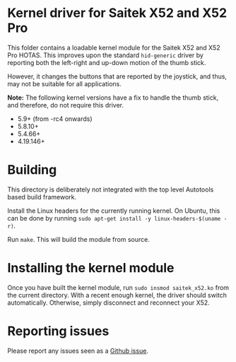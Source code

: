Kernel driver for Saitek X52 and X52 Pro
========================================

This folder contains a loadable kernel module for the Saitek X52 and X52 Pro
HOTAS. This improves upon the standard `hid-generic` driver by reporting both
the left-right and up-down motion of the thumb stick.

However, it changes the buttons that are reported by the joystick, and thus,
may not be suitable for all applications.

**Note:** The following kernel versions have a fix to handle the thumb stick,
and therefore, do not require this driver.

* 5.9+ (from -rc4 onwards)
* 5.8.10+
* 5.4.66+
* 4.19.146+

# Building

This directory is deliberately not integrated with the top level Autotools
based build framework.

Install the Linux headers for the currently running kernel. On Ubuntu, this
can be done by running `sudo apt-get install -y linux-headers-$(uname -r)`.

Run `make`. This will build the module from source.

# Installing the kernel module

Once you have built the kernel module, run `sudo insmod saitek_x52.ko` from
the current directory. With a recent enough kernel, the driver should switch
automatically. Otherwise, simply disconnect and reconnect your X52.

# Reporting issues

Please report any issues seen as a [Github issue](https://github.com/nirenjan/x52pro-linux/issues).

